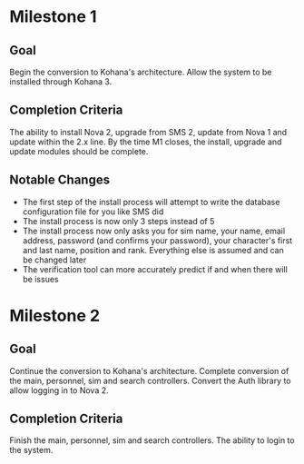 # Milestone 1

## Goal
Begin the conversion to Kohana's architecture. Allow the system to be installed through Kohana 3.

## Completion Criteria
The ability to install Nova 2, upgrade from SMS 2, update from Nova 1 and update within the 2.x line. By the time M1 closes, the install, upgrade and update modules should be complete.

## Notable Changes
* The first step of the install process will attempt to write the database configuration file for you like SMS did
* The install process is now only 3 steps instead of 5
* The install process now only asks you for sim name, your name, email address, password (and confirms your password), your character's first and last name, position and rank. Everything else is assumed and can be changed later
* The verification tool can more accurately predict if and when there will be issues

# Milestone 2

## Goal
Continue the conversion to Kohana's architecture. Complete conversion of the main, personnel, sim and search controllers. Convert the Auth library to allow logging in to Nova 2.

## Completion Criteria
Finish the main, personnel, sim and search controllers. The ability to login to the system.